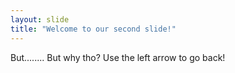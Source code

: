 ```yaml
---
layout: slide
title: "Welcome to our second slide!"
---
```

But........ But why tho?
Use the left arrow to go back!